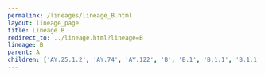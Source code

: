 ```yaml
---
permalink: /lineages/lineage_B.html
layout: lineage_page
title: Lineage B
redirect_to: ../lineage.html?lineage=B
lineage: B
parent: A
children: ['AY.25.1.2', 'AY.74', 'AY.122', 'B', 'B.1', 'B.1.1', 'B.1.1.1', 'B.1.1.7', 'B.1.1.28', 'B.1.1.50', 'B.1.1.529', 'B.1.2', 'B.1.351', 'B.1.617', 'B.1.617.2', 'BA.1', 'BA.1.1', 'BA.1.1.14', 'BA.1.14.1', 'BA.1.17', 'BA.1.18', 'BA.2', 'BA.2.9', 'BA.2.10.1', 'BA.2.12.1', 'BA.2.36', 'BA.2.38', 'BA.2.40.1', 'BA.2.56', 'BA.2.65', 'BA.2.75.2', 'BA.2.75.5', 'BA.2.86', 'BA.4', 'BA.4.1', 'BA.4.1.8', 'BA.4.1.11', 'BA.4.6', 'BA.4.6.5', 'BA.5', 'BA.5.1', 'BA.5.1.10', 'BA.5.1.12', 'BA.5.1.15', 'BA.5.1.23', 'BA.5.1.38', 'BA.5.2', 'BA.5.2.1', 'BA.5.2.2', 'BA.5.2.6', 'BA.5.2.9', 'BA.5.2.16', 'BA.5.2.20', 'BA.5.2.24', 'BA.5.2.34', 'BA.5.2.47', 'BA.5.2.48', 'BA.5.2.50', 'BA.5.2.58', 'BA.5.2.61', 'BA.5.2.62', 'BA.5.3.1', 'BA.5.5.1', 'BA.5.6', 'BA.5.6.1', 'BA.5.6.3', 'BA.5.11', 'P.1']
---
```

